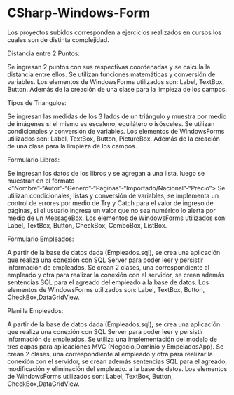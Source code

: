 # CSharp-Windows-Form

Los proyectos subidos corresponden a ejercicios realizados en cursos  los cuales son de distinta complejidad.

Distancia entre 2 Puntos:

Se ingresan 2 puntos con sus respectivas coordenadas y se calcula la distancia entre ellos.
Se utilizan funciones matemáticas y conversión de variables. Los elementos de WindowsForms utilizados son: Label, TextBox, Button. 
Además de la creación de una clase para la limpieza de los campos.

Tipos de Triangulos:

Se ingresan las medidas de los 3 lados de un triángulo y muestra por medio de imágenes si el mismo es escaleno, equilátero o isósceles. 
Se utilizan condicionales y conversión de variables. Los elementos de WindowsForms utilizados son: Label, TextBox, Button, PictureBox.
Además de la creación de una clase para la limpieza de los campos.

Formulario Libros:

Se ingresan los datos de los libros y se agregan a una lista, luego se muestran en el formato <”Nombre”-“Autor”-“Genero”-“Paginas”-“Importado/Nacional”-“Precio”>
Se utilizan condicionales, listas y conversión de variables, se implementa un control de errores por medio de Try y Catch para el valor de ingreso de páginas, 
si el usuario ingresa un valor que no sea numérico lo alerta por medio de un MessageBox. 
Los elementos de WindowsForms utilizados son: Label, TextBox, Button, CheckBox, ComboBox, ListBox.

Formulario Empleados:

A partir de la base de datos dada (Empleados.sql), se crea una aplicación que realiza una conexión con SQL Server para poder leer y persistir información de empleados.
Se crean 2 clases, una correspondiente al empleado y otra para realizar la conexión con el servidor, se crean además sentencias SQL para el agreado del empleado
a la base de datos.
Los elementos de WindowsForms utilizados son: Label, TextBox, Button, CheckBox,DataGridView.

Planilla Empleados:

A partir de la base de datos dada (Empleados.sql), se crea una aplicación que realiza una conexión con SQL Server para poder leer y persistir información de empleados.
Se utiliza una implementación del modelo de tres capas para aplicaciones MVC (Negocio,Dominio y EmpeladosApp).
Se crean 2 clases, una correspondiente al empleado y otra para realizar la conexión con el servidor, se crean además sentencias SQL para el agreado, modificación y eliminación del empleado.
a la base de datos.
Los elementos de WindowsForms utilizados son: Label, TextBox, Button, CheckBox,DataGridView.

